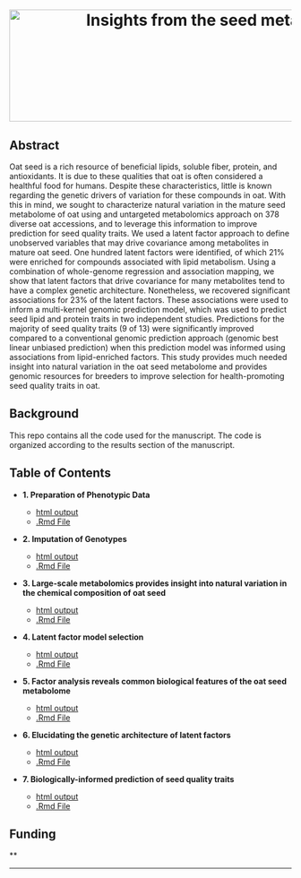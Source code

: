 <h1 align="center">
  <img alt=" Insights from the seed metabolome improve genomic prediction for seed quality traits in oat (Avena sativa)" width = "1711.846" height = "200" src = Title.svg>
</h1>


## Abstract
Oat seed is a rich resource of beneficial lipids, soluble fiber, protein, and antioxidants. It is due to these qualities that oat is often considered a healthful food for humans. Despite these characteristics, little is known regarding the genetic drivers of variation for these compounds in oat. With this in mind, we sought to characterize natural variation in the mature seed metabolome of oat using and untargeted metabolomics approach on 378 diverse oat accessions, and to leverage this information to improve prediction for seed quality traits. We used a latent factor approach to define unobserved variables that may drive covariance among metabolites in mature oat seed. One hundred latent factors were identified, of which 21\% were enriched for compounds associated with lipid metabolism. Using a combination of whole-genome regression and association mapping, we show that latent factors that drive covariance for many metabolites tend to have a complex genetic architecture. Nonetheless, we recovered significant associations for 23\% of the latent factors. These associations were used to inform a multi-kernel genomic prediction model, which was used to predict seed lipid and protein traits in two independent studies. Predictions for the majority of seed quality traits (9 of 13) were significantly improved compared to a conventional genomic prediction approach (genomic best linear unbiased prediction) when this prediction model was informed using associations from lipid-enriched factors. This study provides much needed insight into natural variation in the oat seed metabolome and provides genomic resources for breeders to improve selection for health-promoting seed quality traits in oat.

## Background
This repo contains all the code used for the manuscript. The code is organized according to the results section of the manuscript.

## Table of Contents 
* **1. Preparation of Phenotypic Data**
  - [html output]()
  - [.Rmd File](https://htmlpreview.github.io/?)
  
* **2. Imputation of Genotypes**
  - [html output]()
  - [.Rmd File](https://htmlpreview.github.io/?)
  
* **3. Large-scale metabolomics provides insight into natural variation in the chemical composition of oat seed**
  - [html output](https://htmlpreview.github.io/?https://github.com/malachycampbell/OatLatentFactor/blob/master/markdownFiles/Section1.html)
  - [.Rmd File](https://htmlpreview.github.io/?)
  
* **4. Latent factor model selection**
  - [html output](https://htmlpreview.github.io/?https://github.com/malachycampbell/OatLatentFactor/blob/master/markdownFiles/Section2.html)
  - [.Rmd File](https://htmlpreview.github.io/?)
 
* **5. Factor analysis reveals common biological features of the oat seed metabolome**
  - [html output](https://htmlpreview.github.io/?https://github.com/malachycampbell/OatLatentFactor/blob/master/markdownFiles/Section3.html)
  - [.Rmd File]()
  
* **6. Elucidating the genetic architecture of latent factors**
  - [html output](https://htmlpreview.github.io/?https://github.com/malachycampbell/OatLatentFactor/blob/master/markdownFiles/Section4.html)
  - [.Rmd File]()
  
* **7. Biologically-informed prediction of seed quality traits**
  - [html output](https://htmlpreview.github.io/?https://github.com/malachycampbell/OatLatentFactor/blob/master/markdownFiles/Section5.html)
  - [.Rmd File]()
  
 ## Funding
**

---

